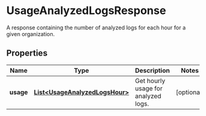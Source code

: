 

# UsageAnalyzedLogsResponse

A response containing the number of analyzed logs for each hour for a given organization.
## Properties

Name | Type | Description | Notes
------------ | ------------- | ------------- | -------------
**usage** | [**List&lt;UsageAnalyzedLogsHour&gt;**](UsageAnalyzedLogsHour.md) | Get hourly usage for analyzed logs. |  [optional]



